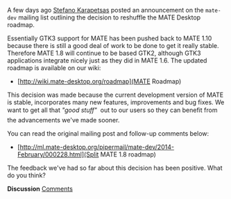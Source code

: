 <!-- 
.. link: http://ml.mate-desktop.org/pipermail/mate-dev/2014-February/000228.html
.. description: 
.. tags: News
.. date: 2014/02/13 06:43:12
.. title: MATE Desktop Roadmap Reshuffle
.. slug: 2014-02-13-mate-desktop-roadmap-reshuffle
.. author: Martin Wimpress
-->

A few days ago [Stefano Karapetsas](https://github.com/stefano-k) posted an 
announcement on the `mate-dev` mailing list outlining the decision to reshuffle
the MATE Desktop roadmap.

Essentially GTK3 support for MATE has been pushed back to MATE 1.10 because 
there is still a good deal of work to be done to get it really stable. Therefore
MATE 1.8 will continue to be based GTK2, although GTK3 applications integrate
nicely just as they did in MATE 1.6. The updated roadmap is available on our
wiki:

  * [http://wiki.mate-desktop.org/roadmap](MATE Roadmap)

This decision was made because the current development version of MATE is stable,
incorporates many new features, improvements and bug fixes. We want to get all
that *"good stuff" &#0153;* out to our users so they can benefit from the
advancements we've made sooner.

You can read the original mailing post and follow-up comments below:

  * [http://ml.mate-desktop.org/pipermail/mate-dev/2014-February/000228.html](Split MATE 1.8 roadmap)

The feedback we've had so far about this decision has been positive. What do you
think?

<div class="alert alert-success">
<strong>Discussion</strong> <a href="http://forums.mate-desktop.org/viewtopic.php?f=20&t=2931" class="alert-link">Comments</a>
</div>
